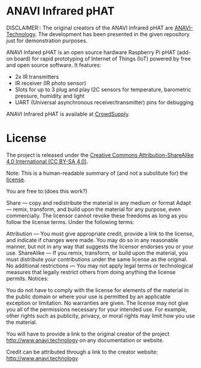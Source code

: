 # ANAVI Infrared pHAT

DISCLAIMER:: The original creators of the ANAVI Infrared pHAT are [ANAVI-Technology](https://anavi.technology/). The development has been presented in the given repository just for demonstration purposes.

ANAVI Infared pHAT is an open source hardware Raspberry Pi pHAT (add-on board) for rapid prototyping of Internet of Things (IoT) powered by free and open source software. It features:

* 2x IR transmitters
* IR receiver (IR photo sensor)
* Slots for up to 3 plug and play I2C sensors for temperature, barometric pressure, humidity and light
* UART (Universal asynchronous receiver/transmitter) pins for debugging

ANAVI Infrared pHAT is available at [CrowdSupply](https://www.crowdsupply.com/anavi-technology/infrared-phat).

# License

The project is released under the [Creative Commons Attribution-ShareAlike 4.0 International (CC BY-SA 4.0)](https://creativecommons.org/licenses/by-sa/4.0/).

Note: This is a human-readable summary of (and not a substitute for) the [license](https://creativecommons.org/licenses/by-sa/4.0/legalcode).

You are free to:(does this work?)

Share — copy and redistribute the material in any medium or format Adapt — remix, transform, and build upon the material for any purpose, even commercially. The licensor cannot revoke these freedoms as long as you follow the license terms. Under the following terms:

Attribution — You must give appropriate credit, provide a link to the license, and indicate if changes were made. You may do so in any reasonable manner, but not in any way that suggests the licensor endorses you or your use. ShareAlike — If you remix, transform, or build upon the material, you must distribute your contributions under the same license as the original. No additional restrictions — You may not apply legal terms or technological measures that legally restrict others from doing anything the license permits. Notices:

You do not have to comply with the license for elements of the material in the public domain or where your use is permitted by an applicable exception or limitation. No warranties are given. The license may not give you all of the permissions necessary for your intended use. For example, other rights such as publicity, privacy, or moral rights may limit how you use the material.

You will have to provide a link to the original creator of the project http://www.anavi.technology on any documentation or website.

Credit can be attributed through a link to the creator website: http://www.anavi.technology
